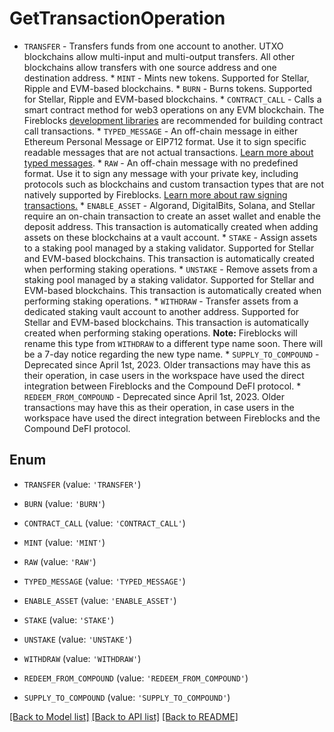 # GetTransactionOperation

* `TRANSFER` - Transfers funds from one account to another. UTXO blockchains allow multi-input and multi-output transfers. All other blockchains allow transfers with one source address and one destination address. * `MINT` - Mints new tokens. Supported for Stellar, Ripple and EVM-based blockchains. * `BURN` - Burns tokens. Supported for Stellar, Ripple and EVM-based blockchains. * `CONTRACT_CALL` - Calls a smart contract method for web3 operations on any EVM blockchain. The Fireblocks [development libraries](https://developers.fireblocks.com/docs/ethereum-development#convenience-libraries) are recommended for building contract call transactions. * `TYPED_MESSAGE` - An off-chain message in either Ethereum Personal Message or EIP712 format. Use it to sign specific readable messages that are not actual transactions. [Learn more about typed messages](https://developers.fireblocks.com/docs/typed-message-signing). * `RAW` - An off-chain message with no predefined format. Use it to sign any message with your private key, including protocols such as blockchains and custom transaction types that are not natively supported by Fireblocks. [Learn more about raw signing transactions.](https://developers.fireblocks.com/docs/raw-message-signing) * `ENABLE_ASSET` - Algorand, DigitalBits, Solana, and Stellar require an on-chain transaction to create an asset wallet and enable the deposit address. This transaction is automatically created when adding assets on these blockchains at a vault account. * `STAKE` - Assign assets to a staking pool managed by a staking validator. Supported for Stellar and EVM-based blockchains. This transaction is automatically created when performing staking operations. * `UNSTAKE` - Remove assets from a staking pool managed by a staking validator. Supported for Stellar and EVM-based blockchains. This transaction is automatically created when performing staking operations. * `WITHDRAW` - Transfer assets from a dedicated staking vault account to another address. Supported for Stellar and EVM-based blockchains. This transaction is automatically created when performing staking operations.      **Note:** Fireblocks will rename this type from `WITHDRAW` to a different type name soon. There will be a 7-day notice regarding the new type name.  * `SUPPLY_TO_COMPOUND` - Deprecated since April 1st, 2023. Older transactions may have this as their operation, in case users in the workspace have used the direct integration between Fireblocks and the Compound DeFI protocol. * `REDEEM_FROM_COMPOUND` - Deprecated since April 1st, 2023. Older transactions may have this as their operation, in case users in the workspace have used the direct integration between Fireblocks and the Compound DeFI protocol. 

## Enum

* `TRANSFER` (value: `'TRANSFER'`)

* `BURN` (value: `'BURN'`)

* `CONTRACT_CALL` (value: `'CONTRACT_CALL'`)

* `MINT` (value: `'MINT'`)

* `RAW` (value: `'RAW'`)

* `TYPED_MESSAGE` (value: `'TYPED_MESSAGE'`)

* `ENABLE_ASSET` (value: `'ENABLE_ASSET'`)

* `STAKE` (value: `'STAKE'`)

* `UNSTAKE` (value: `'UNSTAKE'`)

* `WITHDRAW` (value: `'WITHDRAW'`)

* `REDEEM_FROM_COMPOUND` (value: `'REDEEM_FROM_COMPOUND'`)

* `SUPPLY_TO_COMPOUND` (value: `'SUPPLY_TO_COMPOUND'`)

[[Back to Model list]](../README.md#documentation-for-models) [[Back to API list]](../README.md#documentation-for-api-endpoints) [[Back to README]](../README.md)


